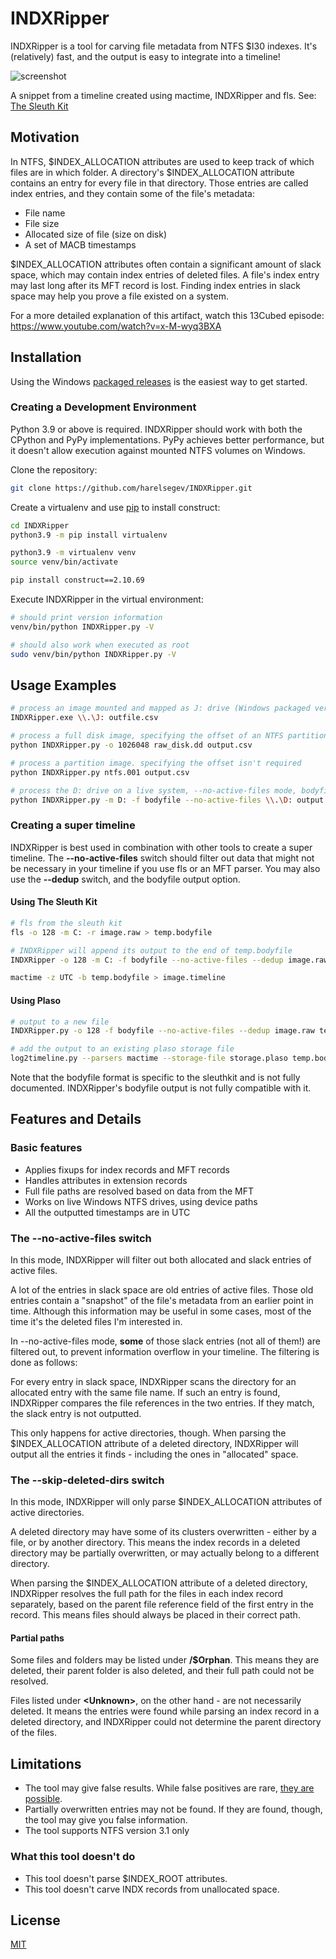 # INDXRipper
INDXRipper is a tool for carving file metadata from NTFS $I30 indexes. It's (relatively) fast, and the output is easy to integrate into a timeline!

![screenshot](https://user-images.githubusercontent.com/84273110/118458300-42e4ae00-b703-11eb-8e59-bcb9de00ca89.png)

A snippet from a timeline created using mactime, INDXRipper and fls.
See: [The Sleuth Kit](https://github.com/sleuthkit/sleuthkit)

## Motivation

In NTFS, $INDEX_ALLOCATION attributes are used to keep track of which files are in which folder. A directory's $INDEX_ALLOCATION attribute contains an entry for every file in that directory. Those entries are called index entries, and they contain some of the file's metadata:
* File name
* File size
* Allocated size of file (size on disk)
* A set of MACB timestamps

$INDEX_ALLOCATION attributes often contain a significant amount of slack space, which may contain index entries of deleted files. A file's index entry may last long after its MFT record is lost. Finding index entries in slack space may help you prove a file existed on a system.

For a more detailed explanation of this artifact, watch this 13Cubed episode:  
https://www.youtube.com/watch?v=x-M-wyq3BXA

## Installation
Using the Windows [packaged releases](https://github.com/harelsegev/INDXRipper/releases) is the easiest way to get started. 


### Creating a Development Environment
Python 3.9 or above is required. INDXRipper should work with both the CPython and PyPy implementations. PyPy achieves better performance, but it doesn't allow execution against mounted NTFS volumes on Windows.

Clone the repository:
```bash
git clone https://github.com/harelsegev/INDXRipper.git
```

Create a virtualenv and use [pip](https://pip.pypa.io/en/stable/) to install construct:
```bash
cd INDXRipper
python3.9 -m pip install virtualenv

python3.9 -m virtualenv venv
source venv/bin/activate

pip install construct==2.10.69
```
Execute INDXRipper in the virtual environment:
```bash
# should print version information
venv/bin/python INDXRipper.py -V

# should also work when executed as root
sudo venv/bin/python INDXRipper.py -V
```

## Usage Examples

```bash
# process an image mounted and mapped as J: drive (Windows packaged version)
INDXRipper.exe \\.\J: outfile.csv

# process a full disk image, specifying the offset of an NTFS partition, in sectors
python INDXRipper.py -o 1026048 raw_disk.dd output.csv

# process a partition image. specifying the offset isn't required
python INDXRipper.py ntfs.001 output.csv

# process the D: drive on a live system, --no-active-files mode, bodyfile output, prepend "D:" to all the paths
python INDXRipper.py -m D: -f bodyfile --no-active-files \\.\D: output.bodyfile
```
### Creating a super timeline

INDXRipper is best used in combination with other tools to create a super timeline. The **--no-active-files** switch should filter out data that might not be necessary in your timeline if you use fls or an MFT parser. You may also use the **--dedup** switch, and the bodyfile output option.

#### Using The Sleuth Kit

```bash
# fls from the sleuth kit
fls -o 128 -m C: -r image.raw > temp.bodyfile

# INDXRipper will append its output to the end of temp.bodyfile
INDXRipper -o 128 -m C: -f bodyfile --no-active-files --dedup image.raw temp.bodyfile

mactime -z UTC -b temp.bodyfile > image.timeline
```

#### Using Plaso

```bash
# output to a new file
INDXRipper.py -o 128 -f bodyfile --no-active-files --dedup image.raw temp.bodyfile

# add the output to an existing plaso storage file
log2timeline.py --parsers mactime --storage-file storage.plaso temp.bodyfile
```

Note that the bodyfile format is specific to the sleuthkit and is not fully documented. INDXRipper's bodyfile output is not fully compatible with it.

## Features and Details

### Basic features
* Applies fixups for index records and MFT records
* Handles attributes in extension records
* Full file paths are resolved based on data from the MFT
* Works on live Windows NTFS drives, using device paths
* All the outputted timestamps are in UTC

### The --no-active-files switch

In this mode, INDXRipper will filter out both allocated and slack entries of active files.

A lot of the entries in slack space are old entries of active files. Those old entries contain a "snapshot" of the file's metadata from an earlier point in time. Although this information may be useful in some cases, most of the time it's the deleted files I'm interested in.

In --no-active-files mode, **some** of those slack entries (not all of them!) are filtered out, to prevent information overflow in your timeline. The filtering is done as follows:

For every entry in slack space, INDXRipper scans the directory for an allocated entry with the same file name. If such an entry is found, INDXRipper compares the file references in the two entries. If they match, the slack entry is not outputted.

This only happens for active directories, though. When parsing the $INDEX_ALLOCATION attribute of a deleted directory, INDXRipper will output all the entries it finds - including the ones in "allocated" space.

### The --skip-deleted-dirs switch

In this mode, INDXRipper will only parse $INDEX_ALLOCATION attributes of active directories.

A deleted directory may have some of its clusters overwritten - either by a file, or by another directory. This means the index records in a deleted directory may be partially overwritten, or may actually belong to a different directory.

When parsing the $INDEX_ALLOCATION attribute of a deleted directory, INDXRipper resolves the full path for the files in each index record separately, based on the parent file reference field of the first entry in the record. This means files should always be placed in their correct path.

#### Partial paths

Some files and folders may be listed under **/$Orphan**. This means they are deleted, their parent folder is also deleted, and their full path could not be resolved.

Files listed under **\<Unknown\>**, on the other hand - are not necessarily deleted. It means the entries were found while parsing an index record in a deleted directory, and INDXRipper could not determine the parent directory of the files.

## Limitations
* The tool may give false results. While false positives are rare, [they are possible](https://harelsegev.github.io/posts/i30-parsers-output-false-entries.-heres-why/).
* Partially overwritten entries may not be found. If they are found, though, the tool may give you false information.
* The tool supports NTFS version 3.1 only

### What this tool doesn't do
* This tool doesn't parse $INDEX_ROOT attributes.
* This tool doesn't carve INDX records from unallocated space.


## License
[MIT](https://choosealicense.com/licenses/mit/)

